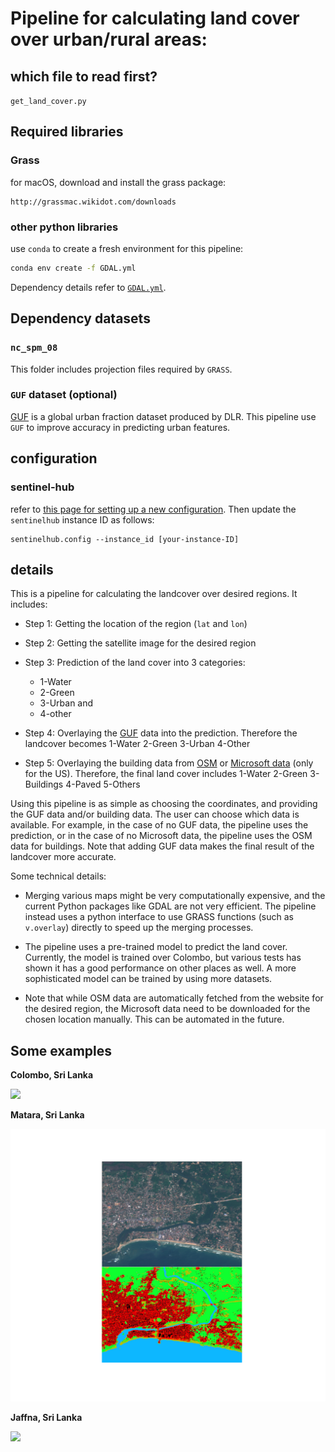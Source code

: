 # Pipeline for calculating land cover over urban/rural areas:

## which file to read first?

`get_land_cover.py`

## Required libraries

### Grass

for macOS, download and install the grass package:
```
http://grassmac.wikidot.com/downloads
```


### other python libraries

use `conda` to create a fresh environment for this pipeline:
```zsh
conda env create -f GDAL.yml
```

Dependency details refer to [`GDAL.yml`](./GDAL.yml).


## Dependency datasets

### `nc_spm_08`

This folder includes projection files required by `GRASS`.

### `GUF` dataset (optional)

[GUF](https://www.dlr.de/eoc/en/desktopdefault.aspx/tabid-9628/16557_read-40454/) is a global urban fraction dataset produced by DLR.
This pipeline use `GUF` to improve accuracy in predicting urban features.


## configuration

### sentinel-hub

refer to [this page for setting up a new configuration](https://eo-learn.readthedocs.io/en/latest/examples/land-cover-map/SI_LULC_pipeline.html#Requirements).
Then update the `sentinelhub` instance ID as follows:
```
sentinelhub.config --instance_id [your-instance-ID]
```


## details
This is a pipeline for calculating the landcover over desired regions. It includes:

- Step 1: Getting the location of the region (`lat` and `lon`)

- Step 2: Getting the satellite image for the desired region

- Step 3: Prediction of the land cover into 3 categories:
  - 1-Water
  - 2-Green
  - 3-Urban and
  - 4-other

- Step 4: Overlaying the [GUF](https://www.dlr.de/eoc/en/desktopdefault.aspx/tabid-9628/16557_read-40454/) data into the prediction. Therefore the landcover becomes 1-Water 2-Green 3-Urban 4-Other

- Step 5: Overlaying the building data from [OSM](https://osmbuildings.org/) or [Microsoft data](https://github.com/microsoft/USBuildingFootprints) (only for the US). Therefore, the final land cover includes 1-Water 2-Green 3-Buildings 4-Paved 5-Others

Using this pipeline is as simple as choosing the coordinates, and providing the GUF data and/or building data. The user can choose which data is available. For example, in the case of no GUF data, the pipeline uses the prediction, or in the case of no Microsoft data, the pipeline uses the OSM data for buildings. Note that adding GUF data makes the final result of the landcover more accurate.

Some technical details:

- Merging various maps might be very computationally expensive, and the current Python packages like GDAL are not very efficient.
  The pipeline instead uses a python interface to use GRASS functions (such as `v.overlay`) directly to speed up the merging processes.

- The pipeline uses a pre-trained model to predict the land cover.
  Currently, the model is trained over Colombo, but various tests has shown it has a good performance on other places as well.
  A more sophisticated model can be trained by using more datasets.

- Note that while OSM data are automatically fetched from the website for the desired region, the Microsoft data need to be downloaded for the chosen location manually. This can be automated in the future.


## Some examples

**Colombo, Sri Lanka**

![](./Examples/Colombo.png)


**Matara, Sri Lanka**

![](./Examples/Matara.png)

**Jaffna, Sri Lanka**

![](./Examples/Jaffna.png)
